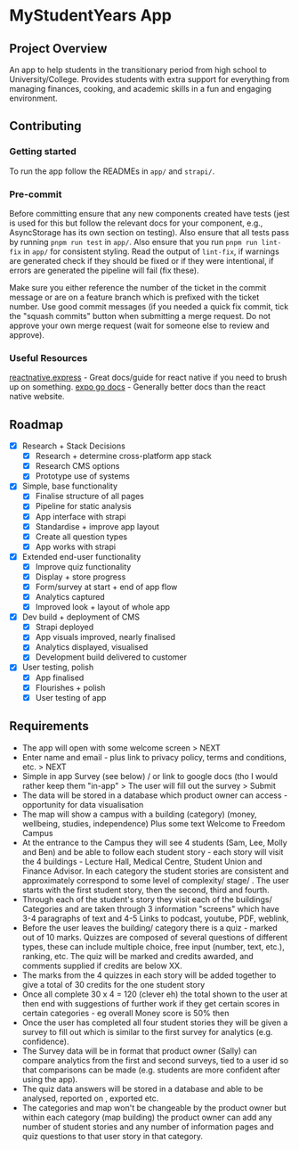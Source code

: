 # MyStudentYears App

## Project Overview
An app to help students in the transitionary period from high school to University/College.  Provides students with extra support for everything from managing finances, cooking, and academic skills in a fun and engaging environment.

## Contributing
### Getting started
To run the app follow the READMEs in `app/` and `strapi/`.

### Pre-commit
Before committing ensure that any new components created have tests (jest is used for this but follow the relevant docs for your component, e.g., AsyncStorage has its own section on testing).  Also ensure that all tests pass by running `pnpm run test` in `app/`.  Also ensure that you run `pnpm run lint-fix` in `app/` for consistent styling.  Read the output of `lint-fix`, if warnings are generated check if they should be fixed or if they were intentional, if errors are generated the pipeline will fail (fix these).

Make sure you either reference the number of the ticket in the commit message or are on a feature branch which is prefixed with the ticket number.  Use good commit messages (if you needed a quick fix commit, tick the "squash commits" button when submitting a merge request.  Do not approve your own merge request (wait for someone else to review and approve).

### Useful Resources
[reactnative.express](https://www.reactnative.express/) - Great docs/guide for react native if you need to brush up on something.
[expo go docs](https://docs.expo.dev/) - Generally better docs than the react native website.

## Roadmap
- [x] Research + Stack Decisions
    - [x] Research + determine cross-platform app stack
    - [x] Research CMS options
    - [x] Prototype use of systems
- [x] Simple, base functionality
    - [x] Finalise structure of all pages
    - [x] Pipeline for static analysis
    - [x] App interface with strapi
    - [x] Standardise + improve app layout
    - [x] Create all question types
    - [x] App works with strapi
- [x] Extended end-user functionality
    - [x] Improve quiz functionality
    - [x] Display + store progress
    - [x] Form/survey at start + end of app flow
    - [x] Analytics captured
    - [x] Improved look + layout of whole app
- [x] Dev build + deployment of CMS
    - [x] Strapi deployed
    - [x] App visuals improved, nearly finalised
    - [x] Analytics displayed, visualised
    - [x] Development build delivered to customer
- [x] User testing, polish
    - [x] App finalised
    - [x] Flourishes + polish
    - [x] User testing of app

## Requirements
* The app will open with some welcome screen > NEXT
* Enter name and email - plus link to privacy policy, terms and conditions, etc. > NEXT
* Simple in app Survey (see below) / or link to google docs (tho I would rather keep them "in-app" >  The user will fill out the survey > Submit
* The data will be stored in a database which product owner can access - opportunity for data visualisation
* The map will show a campus with a building (category) (money, wellbeing, studies, independence) Plus some text Welcome to Freedom Campus
* At the entrance to the Campus they will see  4 students (Sam, Lee, Molly and Ben) and be able to follow each student story -  each story will visit the 4 buildings - Lecture Hall, Medical Centre, Student Union and Finance Advisor. In each category the student stories are consistent  and approximately correspond to some level of complexity/ stage/ . The user starts with the first student story, then the second, third and fourth.
* Through each of the student's story they visit each of the buildings/ Categories and are taken through  3 information "screens" which have  3-4 paragraphs of text and 4-5 Links to podcast, youtube,  PDF, weblink,
* Before the user leaves the building/ category there is a quiz - marked out of 10 marks. Quizzes are composed of several questions of different types, these can include multiple choice, free input (number, text, etc.), ranking, etc. The quiz will be marked and credits awarded, and comments supplied if credits are below XX.
* The marks from the 4 quizzes in each story will be added  together to give a total of 30 credits for the one student story
* Once all complete 30 x 4 = 120 (clever eh) the total  shown to the user at then end with suggestions of further work if they get certain scores in certain categories - eg overall Money score is 50% then
* Once the user has completed all four student stories they will be given a survey to fill out which is similar to the first survey for analytics (e.g. confidence).
* The Survey data will be in format that product owner (Sally) can compare analytics from the first and second surveys, tied to a user id so that comparisons can be made (e.g. students are more confident after using the app).
* The quiz data answers will be stored in a database and able to be analysed, reported on , exported etc.
* The categories and map won't be changeable by the product owner but within each category (map building) the product owner can add any number of student stories and any number of information pages and quiz questions to that user story in that category.

